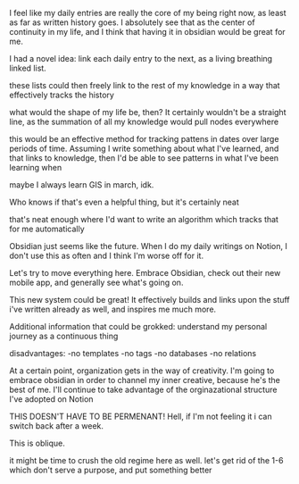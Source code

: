 
I feel like my daily entries are really the core of my being right now, as least as far as written history goes. I absolutely see that as the center of continuity in my life, and I think that having it in obsidian would be great for me.

I had a novel idea: link each daily entry to the next, as a living breathing linked list.

these lists could then freely link to the rest of my knowledge in a way that effectively tracks the history

what would the shape of my life be, then?
It certainly wouldn't be a straight line, as the summation of all my knowledge would pull nodes everywhere

this would be an effective method for tracking pattens in dates over large periods of time. Assuming I write something about what I've learned, and that links to knowledge, then I'd be able to see patterns in what I've been learning when

maybe I always learn GIS in march, idk.

Who knows if that's even a helpful thing, but it's certainly neat

that's neat enough where I'd want to write an algorithm which tracks that for me automatically

Obsidian just seems like the future. When I do my daily writings on Notion, I don't use this as often and I think I'm worse off for it.

Let's try to move everything here. Embrace Obsidian, check out their new mobile app, and generally see what's going on.

This new system could be great!
It effectively builds and links upon the stuff i've written already as well, and inspires me much more.

Additional information that could be grokked:
understand my personal journey as a continuous thing


disadvantages:
-no templates
-no tags
-no databases
-no relations


At a certain point, organization gets in the way of creativity. I'm going to embrace obsidian in order to channel my inner creative, because he's the best of me. I'll continue to take advantage of the orginazational structure I've adopted on Notion

THIS DOESN'T HAVE TO BE PERMENANT! Hell, if I'm not feeling it i can switch back after a week.

This is oblique.



it might be time to crush the old regime here as well. let's get rid of the 1-6 which don't serve a purpose, and put something better
